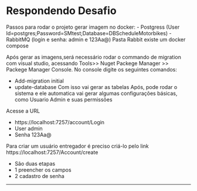 # Respondendo Desafio
Passos para rodar o projeto
gerar imagem no docker:
	- Postgress (User Id=postgres;Password=SMtest;Database=DBScheduleMotorbikes)
	- RabbitMQ (login e senha: admin e 123Aa@) Pasta Rabbit existe um docker compose
	
Após gerar as imagens,será necessário rodar o commando de migration com visual studio, acessando Tools>> Nuget Packege Manager >>  Packege Manager Console.
No console digite os seguintes comandos:
- Add-migration initial
- update-database
Com isso vai gerar as tabelas
Após, pode rodar o sistema e ele automatica vai gerar algumas configurações básicas, como Usuario Admin e suas permissões

Acesse a URL 
- https://localhost:7257/account/Login
- User admin
- Senha 123Aa@

Para criar um usuário entregador é preciso criá-lo pelo link
https://localhost:7257/Account/create
- São duas etapas 
 - 1 preencher os campos 
 - 2 cadastro de senha	

*****************************************



